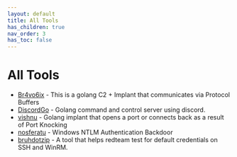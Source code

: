```yaml
---
layout: default
title: All Tools
has_children: true
nav_order: 3
has_toc: false
---
```


# All Tools

- [Br4vo6ix](/tools/br4vo6ix/) - This is a golang C2 + Implant that communicates via Protocol Buffers
- [DiscordGo](/tools/DiscordGo/) - Golang command and control server using discord.
- [vishnu](/tools/vishnu) - Golang implant that opens a port or connects back as a result of Port Knocking
- [nosferatu](/tools/nosferatu/) - Windows NTLM Authentication Backdoor
- [bruhdotzip](/tools/bruhdotzip/) - A tool that helps redteam test for default credentials on SSH and WinRM.

